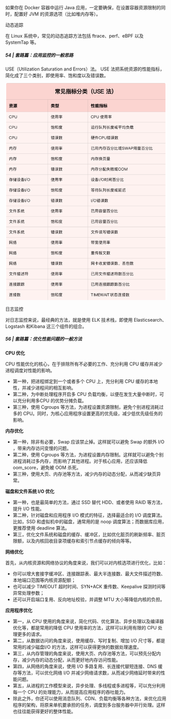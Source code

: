如果你在 Docker 容器中运行 Java 应用，一定要确保，在设置容器资源限制的同时，配置好
JVM 的资源选项（比如堆内存等）。

动态追踪

在 Linux 系统中，常见的动态追踪方法包括 ftrace、perf、eBPF 以及 SystemTap 等。

##### 54 | 套路篇：应用监控的一般思路

USE（Utilization Saturation and Errors）法。
USE 法把系统资源的性能指标，简化成了三个类别，即使用率、饱和度以及错误数。

![](images/Snipaste_2019-09-05_10-22-29.png)

日志监控

对日志监控来说，最经典的方法，就是使用 ELK 技术栈，即使用 Elasticsearch、Logstash 和Kibana 这三个组件的组合。

##### 56 | 套路篇：优化性能问题的一般方法

**CPU 优化**

CPU 性能优化的核心，在于排除所有不必要的工作、充分利用 CPU 缓存并减少进程调度对性能的影响。

- 第一种，把进程绑定到一个或者多个 CPU 上，充分利用 CPU 缓存的本地性，并减少进程间的相互影响。
- 第二种，为中断处理程序开启多 CPU 负载均衡，以便在发生大量中断时，可以充分利用多CPU 的优势分摊负载。
- 第三种，使用 Cgroups 等方法，为进程设置资源限制，避免个别进程消耗过多的 CPU。同时，为核心应用程序设置更高的优先级，减少低优先级任务的影响。

**内存优化**

- 第一种，除非有必要，Swap 应该禁止掉。这样就可以避免 Swap 的额外 I/O ，带来内存访问变慢的问题。
- 第二种，使用 Cgroups 等方法，为进程设置内存限制。这样就可以避免个别进程消耗过多内存，而影响了其他进程。对于核心应用，还应该降低 oom_score，避免被 OOM 杀死。
- 第三种，使用大页、内存池等方法，减少内存的动态分配，从而减少缺页异常。

**磁盘和文件系统 I/O 优化**

- 第一种，也是最简单的方法，通过 SSD 替代 HDD、或者使用 RAID 等方法，提升 I/O 性能。
- 第二种，针对磁盘和应用程序 I/O 模式的特征，选择最适合的 I/O 调度算法。比如，SSD 和虚拟机中的磁盘，通常用的是 noop 调度算法；而数据库应用，更推荐使用 deadline 算法。
- 第三，优化文件系统和磁盘的缓存、缓冲区，比如优化脏页的刷新频率、脏页限额，以及内核回收目录项缓存和索引节点缓存的倾向等等。

**网络优化**

首先，从内核资源和网络协议的角度来说，我们可以对内核选项进行优化，比如：

- 你可以增大套接字缓冲区、连接跟踪表、最大半连接数、最大文件描述符数、本地端口范围等内核资源配额；
- 也可以减少 TIMEOUT 超时时间、SYN+ACK 重传数、Keepalive 探测时间等异常处理参数；
- 还可以开启端口复用、反向地址校验，并调整 MTU 大小等降低内核的负担。

**应用程序优化**

- 第一，从 CPU 使用的角度来说，简化代码、优化算法、异步处理以及编译器优化等，都是常用的降低 CPU 使用率的方法，这样可以利用有限的 CPU 处理更多的请求。
- 第二，从数据访问的角度来说，使用缓存、写时复制、增加 I/O 尺寸等，都是常用的减少磁盘I/O 的方法，这样可以获得更快的数据处理速度。
- 第三，从内存管理的角度来说，使用大页、内存池等方法，可以预先分配内存，减少内存的动态分配，从而更好地内存访问性能。
- 第四，从网络的角度来说，使用 I/O 多路复用、长连接代替短连接、DNS 缓存等方法，可以优化网络 I/O 并减少网络请求数，从而减少网络延时带来的性能问题。
- 第五，从进程的工作模型来说，异步处理、多线程或多进程等，可以充分利用每一个 CPU 的处理能力，从而提高应用程序的吞吐能力。
- 除此之外，你还可以使用消息队列、CDN、负载均衡等各种方法，来优化应用程序的架构，将原来单机要承担的任务，调度到多台服务器中并行处理。这样也往往能获得更好的整体性能。

